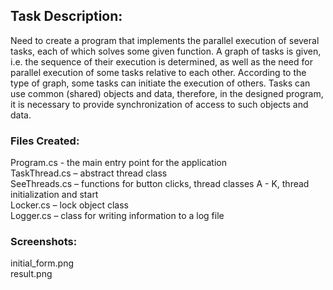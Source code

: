 ## Task Description:

Need to create a program that implements the parallel execution of several tasks, each of which solves some given function. A graph of tasks is given, i.e. the sequence of their execution is determined, as well as the need for parallel execution of some tasks relative to each other. According to the type of graph, some tasks can initiate the execution of others. Tasks can use common (shared) objects and data, therefore, in the designed program, it is necessary to provide synchronization of access to such objects and data.

### Files Created:
Program.cs - the main entry point for the application<br>
TaskThread.cs – abstract thread class<br>
SeeThreads.cs – functions for button clicks, thread classes A - K, thread initialization and start<br>
Locker.cs – lock object class<br>
Logger.cs – class for writing information to a log file<br>

### Screenshots:
initial_form.png<br>
result.png<br>